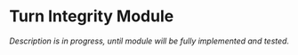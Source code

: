 # Turn Integrity Module

_Description is in progress, until module will be fully implemented and tested._